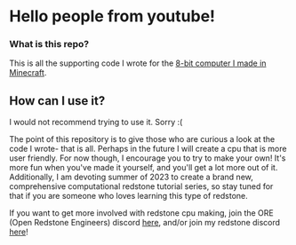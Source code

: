 # Hello people from youtube!

### What is this repo?

This is all the supporting code I wrote for the [8-bit computer I made in Minecraft]().

## How can I use it?

I would not recommend trying to use it. Sorry :(

The point of this repository is to give those who are curious a look at the code I wrote- that is all. Perhaps in the future I will create a cpu that is more user friendly. For now though, I encourage you to try to make your own! It's more fun when you've made it yourself, and you'll get a lot more out of it. Additionally, I am devoting summer of 2023 to create a brand new, comprehensive computational redstone tutorial series, so stay tuned for that if you are someone who loves learning this type of redstone.

If you want to get more involved with redstone cpu making, join the ORE (Open Redstone Engineers) discord [here](https://openredstone.org/discord), and/or join my redstone discord [here](discord.gg/V5KFaF63mV)!



